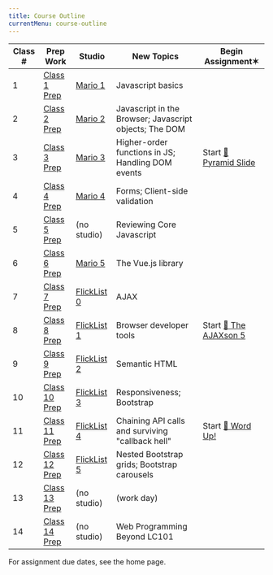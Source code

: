 ```yaml
---
title: Course Outline
currentMenu: course-outline
---
```


Class # | Prep Work | Studio | New Topics | Begin Assignment✶
|-------|-----------|--------|------------|-----------------|
1 | [Class 1 Prep](../class-prep/1/) | [Mario 1](../studios/mario/1/) | Javascript basics | |
2 | [Class 2 Prep](../class-prep/2/) | [Mario 2](../studios/mario/2/) | Javascript in the Browser; Javascript objects; The DOM | |
3 | [Class 3 Prep](../class-prep/3/) | [Mario 3](../studios/mario/3/) | Higher-order functions in JS; Handling DOM events | Start [🐘 Pyramid Slide](../assignments/pyramid-slide/) |
4 | [Class 4 Prep](../class-prep/4/) | [Mario 4](../studios/mario/4/) | Forms; Client-side validation | |
5 | [Class 5 Prep](../class-prep/5/) | (no studio) | Reviewing Core Javascript | |
6 | [Class 6 Prep](../class-prep/6/) | [Mario 5](../studios/mario/5/) | The Vue.js library | |
7 | [Class 7 Prep](../class-prep/7/) | [FlickList 0](../studios/flicklist/0/) | AJAX | |
8 | [Class 8 Prep](../class-prep/8/) | [FlickList 1](../studios/flicklist/1/) | Browser developer tools | Start [🐘 The AJAXson 5](../assignments/ajaxson-5/) |
9 | [Class 9 Prep](../class-prep/9/) | [FlickList 2](../studios/flicklist/2/) | Semantic HTML | |
10 | [Class 10 Prep](../class-prep/10/) | [FlickList 3](../studios/flicklist/3/) | Responsiveness; Bootstrap | |
11 | [Class 11 Prep](../class-prep/11/) | [FlickList 4](../studios/flicklist/4/) | Chaining API calls and surviving "callback hell" | Start [🐘 Word Up!](../assignments/word-up/) |
12 | [Class 12 Prep](../class-prep/12/) | [FlickList 5](../studios/flicklist/5/) | Nested Bootstrap grids; Bootstrap carousels | |
13 | [Class 13 Prep](../class-prep/13/) | (no studio) | (work day) | |
14 | [Class 14 Prep](../class-prep/14/) | (no studio) | Web Programming Beyond LC101 | |

<aside class="aside-note" markdown="1">
For assignment due dates, see the home page.
</aside>
